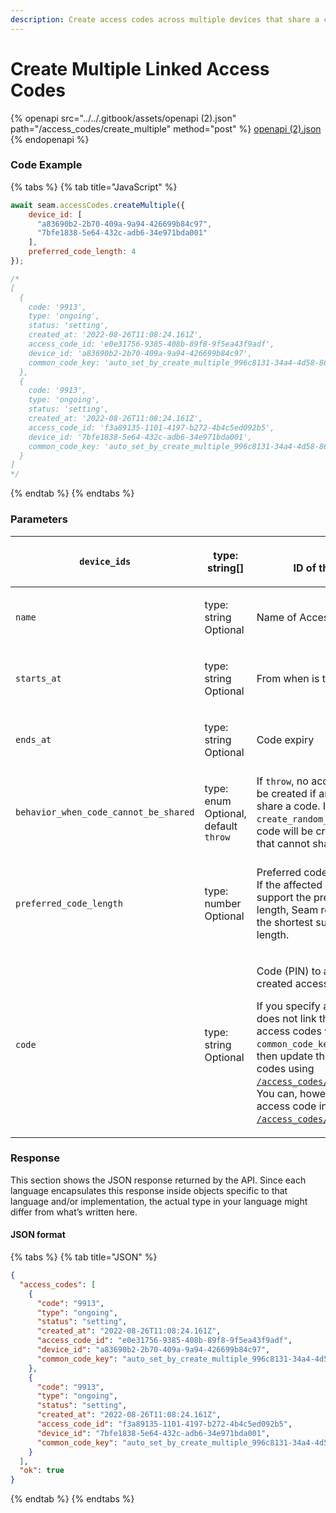 ```yaml
---
description: Create access codes across multiple devices that share a common code
---
```


# Create Multiple Linked Access Codes

{% openapi src="../../.gitbook/assets/openapi (2).json" path="/access_codes/create_multiple" method="post" %}
[openapi (2).json](<../../.gitbook/assets/openapi (2).json>)
{% endopenapi %}

### Code Example

{% tabs %}
{% tab title="JavaScript" %}
```javascript
await seam.accessCodes.createMultiple({
    device_id: [
      "a83690b2-2b70-409a-9a94-426699b84c97", 
      "7bfe1838-5e64-432c-adb6-34e971bda001"
    ],
    preferred_code_length: 4
});

/*
[
  {
    code: '9913',
    type: 'ongoing',
    status: 'setting',
    created_at: '2022-08-26T11:08:24.161Z',
    access_code_id: 'e0e31756-9385-408b-89f8-9f5ea43f9adf',
    device_id: 'a83690b2-2b70-409a-9a94-426699b84c97',
    common_code_key: 'auto_set_by_create_multiple_996c8131-34a4-4d58-86c4-7820f2ccdefb',    
  },
  {
    code: '9913',
    type: 'ongoing',
    status: 'setting',
    created_at: '2022-08-26T11:08:24.161Z',
    access_code_id: 'f3a89135-1101-4197-b272-4b4c5ed092b5',
    device_id: '7bfe1838-5e64-432c-adb6-34e971bda001',
    common_code_key: 'auto_set_by_create_multiple_996c8131-34a4-4d58-86c4-7820f2ccdefb',    
  }
]
*/
```
{% endtab %}
{% endtabs %}

### Parameters

| `device_ids`                          | type: string\[]                                           | <p><br>ID of the Device</p>                                                                                                                                                                                                                                                                                                                                                                                                                                     |
| ------------------------------------- | --------------------------------------------------------- | --------------------------------------------------------------------------------------------------------------------------------------------------------------------------------------------------------------------------------------------------------------------------------------------------------------------------------------------------------------------------------------------------------------------------------------------------------------- |
| `name`                                | <p>type: string<br>Optional</p>                           | Name of Access Codes                                                                                                                                                                                                                                                                                                                                                                                                                                            |
| `starts_at`                           | <p>type: string<br>Optional</p>                           | From when is the code valid                                                                                                                                                                                                                                                                                                                                                                                                                                     |
| `ends_at`                             | <p>type: string<br>Optional</p>                           | Code expiry                                                                                                                                                                                                                                                                                                                                                                                                                                                     |
| `behavior_when_code_cannot_be_shared` | <p>type: enum<br>Optional, default <code>throw</code></p> | If `throw`, no access codes will be created if any device cannot share a code. If `create_random_code`, a random code will be created on devices that cannot share a code.                                                                                                                                                                                                                                                                                      |
| `preferred_code_length`               | <p>type: number<br>Optional</p>                           | <p>Preferred code length<br>If the affected devices do not support the preferred code length, Seam reverts to using the shortest supported code length.</p>                                                                                                                                                                                                                                                                                                     |
| `code`                                | <p>type: string<br>Optional</p>                           | <p>Code (PIN) to assign to each created access code.</p><p>If you specify a <code>code</code>, Seam does not link the created access codes with a <code>common_code_key</code>, so you cannot then update these access codes using <a href="update-multiple-linked-access-codes.md"><code>/access_codes/update_multiple</code></a>. You can, however, update each access code individually using <a href="update.md"><code>/access_codes/update</code></a>.</p> |

### Response

This section shows the JSON response returned by the API. Since each language encapsulates this response inside objects specific to that language and/or implementation, the actual type in your language might differ from what’s written here.

#### JSON format

{% tabs %}
{% tab title="JSON" %}
```json
{
  "access_codes": [
    {
      "code": "9913",
      "type": "ongoing",
      "status": "setting",
      "created_at": "2022-08-26T11:08:24.161Z",
      "access_code_id": "e0e31756-9385-408b-89f8-9f5ea43f9adf",
      "device_id": "a83690b2-2b70-409a-9a94-426699b84c97",
      "common_code_key": "auto_set_by_create_multiple_996c8131-34a4-4d58-86c4-7820f2ccdefb",    
    },
    {
      "code": "9913",
      "type": "ongoing",
      "status": "setting",
      "created_at": "2022-08-26T11:08:24.161Z",
      "access_code_id": "f3a89135-1101-4197-b272-4b4c5ed092b5",
      "device_id": "7bfe1838-5e64-432c-adb6-34e971bda001",
      "common_code_key": "auto_set_by_create_multiple_996c8131-34a4-4d58-86c4-7820f2ccdefb",    
    }
  ],
  "ok": true
}
```
{% endtab %}
{% endtabs %}
